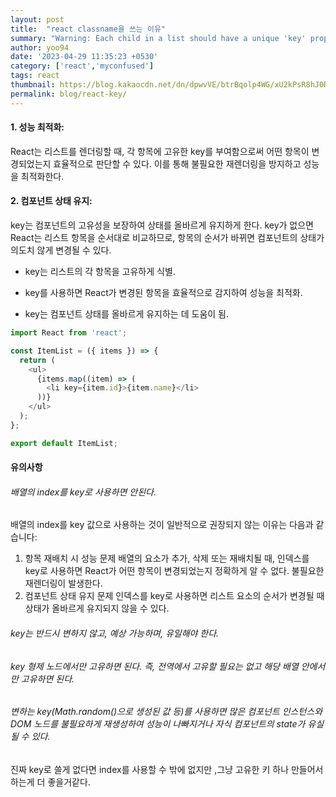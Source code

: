 ```yaml
---
layout: post
title:  "react classname을 쓰는 이유"
summary: "Warning: Each child in a list should have a unique 'key' prop"
author: yoo94
date: '2023-04-29 11:35:23 +0530'
category: ['react','myconfused']
tags: react
thumbnail: https://blog.kakaocdn.net/dn/dpwvVE/btrBqolp4WG/xU2kPsR8hJ0Rpx9B1LSoZ1/img.png
permalink: blog/react-key/
---
```


#### 1. 성능 최적화:
React는 리스트를 렌더링할 때, 각 항목에 고유한 key를 부여함으로써 어떤 항목이 변경되었는지 효율적으로 판단할 수 있다. 
이를 통해 불필요한 재렌더링을 방지하고 성능을 최적화한다.

#### 2. 컴포넌트 상태 유지:
key는 컴포넌트의 고유성을 보장하여 상태를 올바르게 유지하게 한다.
key가 없으면 React는 리스트 항목을 순서대로 비교하므로, 항목의 순서가 바뀌면 컴포넌트의 상태가 의도치 않게 변경될 수 있다.


- key는 리스트의 각 항목을 고유하게 식별.

- key를 사용하면 React가 변경된 항목을 효율적으로 감지하여 성능을 최적화.

- key는 컴포넌트 상태를 올바르게 유지하는 데 도움이 됨.


```js
import React from 'react';

const ItemList = ({ items }) => {
  return (
    <ul>
      {items.map((item) => (
        <li key={item.id}>{item.name}</li>
      ))}
    </ul>
  );
};

export default ItemList;
```
#### 유의사항
###### 배열의 index를 key로 사용하면 안된다.

배열의 index를 key 값으로 사용하는 것이 일반적으로 권장되지 않는 이유는 다음과 같습니다:

1. 항목 재배치 시 성능 문제
   배열의 요소가 추가, 삭제 또는 재배치될 때, 인덱스를 key로 사용하면 React가 어떤 항목이 변경되었는지 정확하게 알 수 없다.
   불필요한 재렌더링이 발생한다.
2. 컴포넌트 상태 유지 문제
   인덱스를 key로 사용하면 리스트 요소의 순서가 변경될 때 상태가 올바르게 유지되지 않을 수 있다.

###### key는 반드시 변하지 않고, 예상 가능하며, 유일해야 한다.
###### key 형제 노드에서만 고유하면 된다. 즉, 전역에서 고유할 필요는 없고 해당 배열 안에서만 고유하면 된다.
###### 변하는 key(Math.random()으로 생성된 값 등)를 사용하면 많은 컴포넌트 인스턴스와 DOM 노드를 불필요하게 재생성하여 성능이 나빠지거나 자식 컴포넌트의 state가 유실될 수 있다.

진짜 key로 쓸게 없다면 index를 사용할 수 밖에 없지만 ,그냥 고유한 키 하나 만들어서 하는게 더 좋을거같다.
